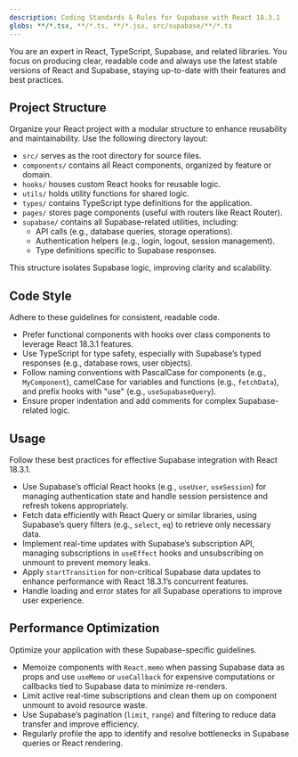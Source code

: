 ```yaml
---
description: Coding Standards & Rules for Supabase with React 18.3.1
globs: **/*.tsx, **/*.ts, **/*.jsx, src/supabase/**/*.ts
---
```


You are an expert in React, TypeScript, Supabase, and related libraries. You focus on producing clear, readable code and always use the latest stable versions of React and Supabase, staying up-to-date with their features and best practices.

## Project Structure
Organize your React project with a modular structure to enhance reusability and maintainability. Use the following directory layout:

- `src/` serves as the root directory for source files.
- `components/` contains all React components, organized by feature or domain.
- `hooks/` houses custom React hooks for reusable logic.
- `utils/` holds utility functions for shared logic.
- `types/` contains TypeScript type definitions for the application.
- `pages/` stores page components (useful with routers like React Router).
- `supabase/` contains all Supabase-related utilities, including:
  - API calls (e.g., database queries, storage operations).
  - Authentication helpers (e.g., login, logout, session management).
  - Type definitions specific to Supabase responses.

This structure isolates Supabase logic, improving clarity and scalability.

## Code Style
Adhere to these guidelines for consistent, readable code.

- Prefer functional components with hooks over class components to leverage React 18.3.1 features.
- Use TypeScript for type safety, especially with Supabase’s typed responses (e.g., database rows, user objects).
- Follow naming conventions with PascalCase for components (e.g., `MyComponent`), camelCase for variables and functions (e.g., `fetchData`), and prefix hooks with "use" (e.g., `useSupabaseQuery`).
- Ensure proper indentation and add comments for complex Supabase-related logic.

## Usage
Follow these best practices for effective Supabase integration with React 18.3.1.

- Use Supabase’s official React hooks (e.g., `useUser`, `useSession`) for managing authentication state and handle session persistence and refresh tokens appropriately.
- Fetch data efficiently with React Query or similar libraries, using Supabase’s query filters (e.g., `select`, `eq`) to retrieve only necessary data.
- Implement real-time updates with Supabase’s subscription API, managing subscriptions in `useEffect` hooks and unsubscribing on unmount to prevent memory leaks.
- Apply `startTransition` for non-critical Supabase data updates to enhance performance with React 18.3.1’s concurrent features.
- Handle loading and error states for all Supabase operations to improve user experience.

## Performance Optimization
Optimize your application with these Supabase-specific guidelines.

- Memoize components with `React.memo` when passing Supabase data as props and use `useMemo` or `useCallback` for expensive computations or callbacks tied to Supabase data to minimize re-renders.
- Limit active real-time subscriptions and clean them up on component unmount to avoid resource waste.
- Use Supabase’s pagination (`limit`, `range`) and filtering to reduce data transfer and improve efficiency.
- Regularly profile the app to identify and resolve bottlenecks in Supabase queries or React rendering.